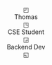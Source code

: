 <div align="center" font-family: monospace,serif;">
<br>&#9712;
<br>Thomas
<br>&#9715;
<br>CSE Student
<br>&#9714;
<br>Backend Dev
<br>&#9713;
</div>
